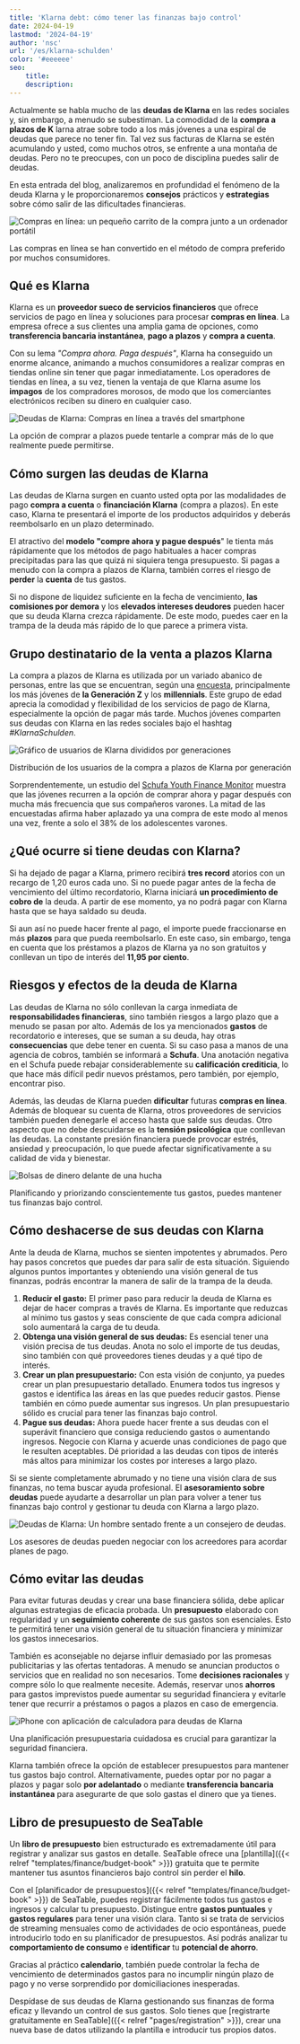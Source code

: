 ```yaml
---
title: 'Klarna debt: cómo tener las finanzas bajo control'
date: 2024-04-19
lastmod: '2024-04-19'
author: 'nsc'
url: '/es/klarna-schulden'
color: '#eeeeee'
seo:
    title:
    description:
---
```


Actualmente se habla mucho de las **deudas de Klarna** en las redes sociales y, sin embargo, a menudo se subestiman. La comodidad de la **compra a plazos de K** larna atrae sobre todo a los más jóvenes a una espiral de deudas que parece no tener fin. Tal vez sus facturas de Klarna se estén acumulando y usted, como muchos otros, se enfrente a una montaña de deudas. Pero no te preocupes, con un poco de disciplina puedes salir de deudas.

En esta entrada del blog, analizaremos en profundidad el fenómeno de la deuda Klarna y le proporcionaremos **consejos** prácticos y **estrategias** sobre cómo salir de las dificultades financieras.

![Compras en línea: un pequeño carrito de la compra junto a un ordenador portátil](pexels-karolina-grabowska-5632397-711x474.jpg)

Las compras en línea se han convertido en el método de compra preferido por muchos consumidores.

## Qué es Klarna

Klarna es un **proveedor sueco de servicios financieros** que ofrece servicios de pago en línea y soluciones para procesar **compras en línea**. La empresa ofrece a sus clientes una amplia gama de opciones, como **transferencia bancaria instantánea**, **pago a plazos** y **compra a cuenta**.

Con su lema _"Compra ahora. Paga después"_, Klarna ha conseguido un enorme alcance, animando a muchos consumidores a realizar compras en tiendas online sin tener que pagar inmediatamente. Los operadores de tiendas en línea, a su vez, tienen la ventaja de que Klarna asume los **impagos** de los compradores morosos, de modo que los comerciantes electrónicos reciben su dinero en cualquier caso.

![Deudas de Klarna: Compras en línea a través del smartphone](pexels-cottonbro-studio-5076511-711x474.jpg)

La opción de comprar a plazos puede tentarle a comprar más de lo que realmente puede permitirse.

## Cómo surgen las deudas de Klarna

Las deudas de Klarna surgen en cuanto usted opta por las modalidades de pago **compra a cuenta** o **financiación Klarna** (compra a plazos). En este caso, Klarna te presentará el importe de los productos adquiridos y deberás reembolsarlo en un plazo determinado.

El atractivo del **modelo "compre ahora y pague después**" le tienta más rápidamente que los métodos de pago habituales a hacer compras precipitadas para las que quizá ni siquiera tenga presupuesto. Si pagas a menudo con la compra a plazos de Klarna, también corres el riesgo de **perder** la **cuenta** de tus gastos.

Si no dispone de liquidez suficiente en la fecha de vencimiento, **las comisiones por demora** y los **elevados intereses deudores** pueden hacer que su deuda Klarna crezca rápidamente. De este modo, puedes caer en la trampa de la deuda más rápido de lo que parece a primera vista.

## Grupo destinatario de la venta a plazos Klarna

La compra a plazos de Klarna es utilizada por un variado abanico de personas, entre las que se encuentran, según una [encuesta](https://de.statista.com/infografik/29303/anteil-der-befragten-verschiedener-generationen-die-klarna-bnpl-nutzen/), principalmente los más jóvenes de **la Generación Z** y los **millennials**. Este grupo de edad aprecia la comodidad y flexibilidad de los servicios de pago de Klarna, especialmente la opción de pagar más tarde. Muchos jóvenes comparten sus deudas con Klarna en las redes sociales bajo el hashtag _#KlarnaSchulden_.

![Gráfico de usuarios de Klarna divididos por generaciones](Klarna-Schulden-711x533.png)

Distribución de los usuarios de la compra a plazos de Klarna por generación

Sorprendentemente, un estudio del [Schufa Youth Finance Monitor](https://www.schufa.de/themenportal/analyse-schufa-jugend-finanzmonitor-2022/) muestra que las jóvenes recurren a la opción de comprar ahora y pagar después con mucha más frecuencia que sus compañeros varones. La mitad de las encuestadas afirma haber aplazado ya una compra de este modo al menos una vez, frente a solo el 38% de los adolescentes varones.

## ¿Qué ocurre si tiene deudas con Klarna?

Si ha dejado de pagar a Klarna, primero recibirá **tres record** atorios con un recargo de 1,20 euros cada uno. Si no puede pagar antes de la fecha de vencimiento del último recordatorio, Klarna iniciará **un procedimiento de cobro de** la deuda. A partir de ese momento, ya no podrá pagar con Klarna hasta que se haya saldado su deuda.

Si aun así no puede hacer frente al pago, el importe puede fraccionarse en más **plazos** para que pueda reembolsarlo. En este caso, sin embargo, tenga en cuenta que los préstamos a plazos de Klarna ya no son gratuitos y conllevan un tipo de interés del **11,95 por ciento**.

## Riesgos y efectos de la deuda de Klarna

Las deudas de Klarna no sólo conllevan la carga inmediata de **responsabilidades financieras**, sino también riesgos a largo plazo que a menudo se pasan por alto. Además de los ya mencionados **gastos** de recordatorio e intereses, que se suman a su deuda, hay otras **consecuencias** que debe tener en cuenta. Si su caso pasa a manos de una agencia de cobros, también se informará a **Schufa**. Una anotación negativa en el Schufa puede rebajar considerablemente su **calificación crediticia**, lo que hace más difícil pedir nuevos préstamos, pero también, por ejemplo, encontrar piso.

Además, las deudas de Klarna pueden **dificultar** futuras **compras en línea**. Además de bloquear su cuenta de Klarna, otros proveedores de servicios también pueden denegarle el acceso hasta que salde sus deudas. Otro aspecto que no debe descuidarse es la **tensión psicológica** que conllevan las deudas. La constante presión financiera puede provocar estrés, ansiedad y preocupación, lo que puede afectar significativamente a su calidad de vida y bienestar.

![Bolsas de dinero delante de una hucha](pexels-katie-harp-12591342-711x472.jpg)

Planificando y priorizando conscientemente tus gastos, puedes mantener tus finanzas bajo control.

## Cómo deshacerse de sus deudas con Klarna

Ante la deuda de Klarna, muchos se sienten impotentes y abrumados. Pero hay pasos concretos que puedes dar para salir de esta situación. Siguiendo algunos puntos importantes y obteniendo una visión general de tus finanzas, podrás encontrar la manera de salir de la trampa de la deuda.

1. **Reducir el gasto:** El primer paso para reducir la deuda de Klarna es dejar de hacer compras a través de Klarna. Es importante que reduzcas al mínimo tus gastos y seas consciente de que cada compra adicional solo aumentará la carga de tu deuda.
2. **Obtenga una visión general de sus deudas:** Es esencial tener una visión precisa de tus deudas. Anota no solo el importe de tus deudas, sino también con qué proveedores tienes deudas y a qué tipo de interés.
3. **Crear un plan presupuestario:** Con esta visión de conjunto, ya puedes crear un plan presupuestario detallado. Enumera todos tus ingresos y gastos e identifica las áreas en las que puedes reducir gastos. Piense también en cómo puede aumentar sus ingresos. Un plan presupuestario sólido es crucial para tener las finanzas bajo control.
4. **Pague sus deudas:** Ahora puede hacer frente a sus deudas con el superávit financiero que consiga reduciendo gastos o aumentando ingresos. Negocie con Klarna y acuerde unas condiciones de pago que le resulten aceptables. Dé prioridad a las deudas con tipos de interés más altos para minimizar los costes por intereses a largo plazo.

Si se siente completamente abrumado y no tiene una visión clara de sus finanzas, no tema buscar ayuda profesional. El **asesoramiento sobre deudas** puede ayudarte a desarrollar un plan para volver a tener tus finanzas bajo control y gestionar tu deuda con Klarna a largo plazo.

![Deudas de Klarna: Un hombre sentado frente a un consejero de deudas.](pexels-rdne-stock-project-7821681-711x474.jpg)

Los asesores de deudas pueden negociar con los acreedores para acordar planes de pago.

## Cómo evitar las deudas

Para evitar futuras deudas y crear una base financiera sólida, debe aplicar algunas estrategias de eficacia probada. Un **presupuesto** elaborado con regularidad y un **seguimiento coherente** de sus gastos son esenciales. Esto te permitirá tener una visión general de tu situación financiera y minimizar los gastos innecesarios.

También es aconsejable no dejarse influir demasiado por las promesas publicitarias y las ofertas tentadoras. A menudo se anuncian productos o servicios que en realidad no son necesarios. Tome **decisiones racionales** y compre sólo lo que realmente necesite. Además, reservar unos **ahorros** para gastos imprevistos puede aumentar su seguridad financiera y evitarle tener que recurrir a préstamos o pagos a plazos en caso de emergencia.

![iPhone con aplicación de calculadora para deudas de Klarna](pexels-leeloo-the-first-8970691-711x508.jpg)

Una planificación presupuestaria cuidadosa es crucial para garantizar la seguridad financiera.

Klarna también ofrece la opción de establecer presupuestos para mantener tus gastos bajo control. Alternativamente, puedes optar por no pagar a plazos y pagar solo **por adelantado** o mediante **transferencia bancaria instantánea** para asegurarte de que solo gastas el dinero que ya tienes.

## Libro de presupuesto de SeaTable

Un **libro de presupuesto** bien estructurado es extremadamente útil para registrar y analizar sus gastos en detalle. SeaTable ofrece una [plantilla]({{< relref "templates/finance/budget-book" >}}) gratuita que te permite mantener tus asuntos financieros bajo control sin perder el **hilo**.

Con el [planificador de presupuestos]({{< relref "templates/finance/budget-book" >}}) de SeaTable, puedes registrar fácilmente todos tus gastos e ingresos y calcular tu presupuesto. Distingue entre **gastos puntuales** y **gastos regulares** para tener una visión clara. Tanto si se trata de servicios de streaming mensuales como de actividades de ocio espontáneas, puede introducirlo todo en su planificador de presupuestos. Así podrás analizar tu **comportamiento de consumo** e **identificar** tu **potencial de ahorro**.

Gracias al práctico **calendario**, también puede controlar la fecha de vencimiento de determinados gastos para no incumplir ningún plazo de pago y no verse sorprendido por domiciliaciones inesperadas.

Despídase de sus deudas de Klarna gestionando sus finanzas de forma eficaz y llevando un control de sus gastos. Solo tienes que [registrarte gratuitamente en SeaTable]({{< relref "pages/registration" >}}), crear una nueva base de datos utilizando la plantilla e introducir tus propios datos.
